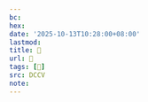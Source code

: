 ```yaml
---
bc:
hex:
date: '2025-10-13T10:28:00+08:00'
lastmod:
title: 􄰎
url: 􄰎
tags: [𦣀]
src: DCCV
note:
---
```

